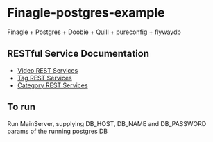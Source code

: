 # Finagle-postgres-example

Finagle + Postgres + Doobie + Quill + pureconfig + flywaydb 

## RESTful Service Documentation

* [Video REST Services](docs/video.md)
* [Tag REST Services](docs/tag.md)
* [Category REST Services](docs/category.md)

## To run

Run MainServer, supplying DB_HOST, DB_NAME and DB_PASSWORD params of the running postgres DB

